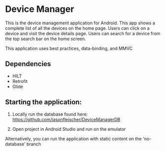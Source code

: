# Device Manager

This is the device management application for Android. This app shows a complete list of all the devices on the home page. Users can click on a device and visit the device details page. Users can search for a device from the top search bar on the home screen.

This application uses best practices, data-binding, and MMVC

## Dependencies
- HILT
- Retrofit
- Glide

## Starting the application:

1. Locally run the database found here:
https://github.com/jasonfleischer/DeviceManagerDB

2. Open project in Android Studio and run on the emulator

Alternatively, you can run the application with static content on the 'no-database' branch

